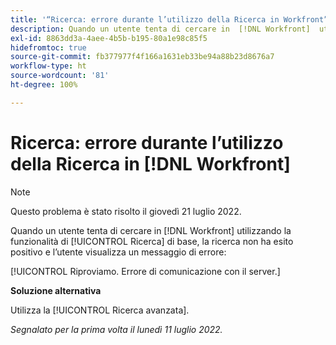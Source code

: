 ```yaml
---
title: '“Ricerca: errore durante l’utilizzo della Ricerca in Workfront”'
description: Quando un utente tenta di cercare in  [!DNL Workfront]  utilizzando la funzionalità di ricerca di base, la ricerca non ha esito positivo e l’utente visualizza un messaggio di errore.
exl-id: 8863dd3a-4aee-4b5b-b195-80a1e98c85f5
hidefromtoc: true
source-git-commit: fb377977f4f166a1631eb33be94a88b23d8676a7
workflow-type: ht
source-wordcount: '81'
ht-degree: 100%

---
```


# Ricerca: errore durante l’utilizzo della Ricerca in [!DNL Workfront]

>[!NOTE]
>
>Questo problema è stato risolto il giovedì 21 luglio 2022.

Quando un utente tenta di cercare in [!DNL Workfront] utilizzando la funzionalità di [!UICONTROL Ricerca] di base, la ricerca non ha esito positivo e l’utente visualizza un messaggio di errore:

[!UICONTROL Riproviamo. Errore di comunicazione con il server.]

**Soluzione alternativa**

Utilizza la [!UICONTROL Ricerca avanzata].

_Segnalato per la prima volta il lunedì 11 luglio 2022._
